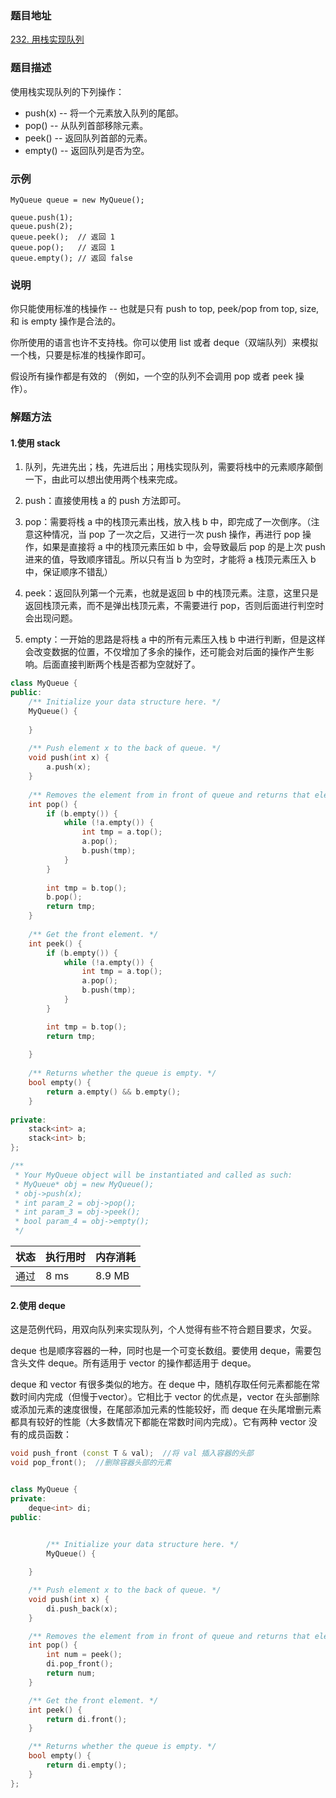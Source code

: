 ### 题目地址
[232. 用栈实现队列](https://leetcode-cn.com/problems/implement-queue-using-stacks/)
### 题目描述

使用栈实现队列的下列操作：

- push(x) -- 将一个元素放入队列的尾部。
- pop() -- 从队列首部移除元素。
- peek() -- 返回队列首部的元素。
- empty() -- 返回队列是否为空。

### 示例
```
MyQueue queue = new MyQueue();

queue.push(1);
queue.push(2);  
queue.peek();  // 返回 1
queue.pop();   // 返回 1
queue.empty(); // 返回 false
```

### 说明
你只能使用标准的栈操作 -- 也就是只有 push to top, peek/pop from top, size, 和 is empty 操作是合法的。

你所使用的语言也许不支持栈。你可以使用 list 或者 deque（双端队列）来模拟一个栈，只要是标准的栈操作即可。

假设所有操作都是有效的 （例如，一个空的队列不会调用 pop 或者 peek 操作）。

### 解题方法
#### 1.使用 stack
1. 队列，先进先出；栈，先进后出；用栈实现队列，需要将栈中的元素顺序颠倒一下，由此可以想出使用两个栈来完成。

2. push：直接使用栈 a 的 push 方法即可。

3. pop：需要将栈 a 中的栈顶元素出栈，放入栈 b 中，即完成了一次倒序。（注意这种情况，当 pop 了一次之后，又进行一次 push 操作，再进行 pop 操作，如果是直接将 a 中的栈顶元素压如 b 中，会导致最后 pop 的是上次 push 进来的值，导致顺序错乱。所以只有当 b 为空时，才能将 a 栈顶元素压入 b 中，保证顺序不错乱）

4. peek：返回队列第一个元素，也就是返回 b 中的栈顶元素。注意，这里只是返回栈顶元素，而不是弹出栈顶元素，不需要进行 pop，否则后面进行判空时会出现问题。

5. empty：一开始的思路是将栈 a 中的所有元素压入栈 b 中进行判断，但是这样会改变数据的位置，不仅增加了多余的操作，还可能会对后面的操作产生影响。后面直接判断两个栈是否都为空就好了。

```C++
class MyQueue {
public:
    /** Initialize your data structure here. */
    MyQueue() {
        
    }
    
    /** Push element x to the back of queue. */
    void push(int x) {
        a.push(x);
    }
    
    /** Removes the element from in front of queue and returns that element. */
    int pop() {
        if (b.empty()) {
            while (!a.empty()) {
                int tmp = a.top();
                a.pop();
                b.push(tmp);
            }
        }
        
        int tmp = b.top();
        b.pop();
        return tmp;
    }
    
    /** Get the front element. */
    int peek() {
        if (b.empty()) {
            while (!a.empty()) {
                int tmp = a.top();
                a.pop();
                b.push(tmp);
            }
        }

        int tmp = b.top();
        return tmp;
        
    }
    
    /** Returns whether the queue is empty. */
    bool empty() {
        return a.empty() && b.empty();
    }
    
private:
    stack<int> a;
    stack<int> b;
};

/**
 * Your MyQueue object will be instantiated and called as such:
 * MyQueue* obj = new MyQueue();
 * obj->push(x);
 * int param_2 = obj->pop();
 * int param_3 = obj->peek();
 * bool param_4 = obj->empty();
 */
```

| 状态 | 执行用时 | 内存消耗 |
|---|---|---|
| 通过 | 8 ms | 8.9 MB |

#### 2.使用 deque
这是范例代码，用双向队列来实现队列，个人觉得有些不符合题目要求，欠妥。

deque 也是顺序容器的一种，同时也是一个可变长数组。要使用 deque，需要包含头文件 deque。所有适用于 vector 的操作都适用于 deque。

deque 和 vector 有很多类似的地方。在 deque 中，随机存取任何元素都能在常数时间内完成（但慢于vector）。它相比于 vector 的优点是，vector 在头部删除或添加元素的速度很慢，在尾部添加元素的性能较好，而 deque 在头尾增删元素都具有较好的性能（大多数情况下都能在常数时间内完成）。它有两种 vector 没有的成员函数：

```C++
void push_front (const T & val);  //将 val 插入容器的头部
void pop_front();  //删除容器头部的元素
```

```C++

class MyQueue {
private:
	deque<int> di;
public:

	
		/** Initialize your data structure here. */
		MyQueue() {

	}

	/** Push element x to the back of queue. */
	void push(int x) {
		di.push_back(x);
	}

	/** Removes the element from in front of queue and returns that element. */
	int pop() {
		int num = peek();
		di.pop_front();
		return num;
	}

	/** Get the front element. */
	int peek() {
		return di.front();
	}

	/** Returns whether the queue is empty. */
	bool empty() {
		return di.empty();
	}
};
```